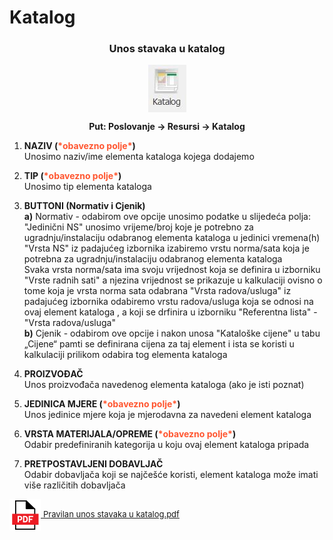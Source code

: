 # Katalog  

### <p align=center>**Unos stavaka u katalog**  

<img src="../images/katalog.jpg"
     alt="Katalog"
     style="display: block;
            margin-left: auto;
            margin-right: auto;" 
/>


**<p align=center>Put: Poslovanje → Resursi → Katalog**  

1. **NAZIV (<span style="color: #ff5630">\*obavezno polje\*</span>)**   
Unosimo naziv/ime elementa kataloga kojega dodajemo

2. **TIP (<span style="color: #ff5630">\*obavezno polje\*</span>)**      
Unosimo tip elementa kataloga

3. **BUTTONI (Normativ i Cjenik)**   
**a)** Normativ - odabirom ove opcije unosimo podatke u slijedeća polja:
"Jedinični NS" unosimo vrijeme/broj koje je potrebno za ugradnju/instalaciju odabranog elementa kataloga u jedinici vremena(h) "Vrsta NS" iz padajućeg izbornika izabiremo vrstu norma/sata koja je potrebna za ugradnju/instalaciju odabranog elementa kataloga  
Svaka vrsta norma/sata ima svoju vrijednost koja se definira u izborniku "Vrste radnih sati" a njezina vrijednost se prikazuje u kalkulaciji ovisno o tome koja je vrsta norma sata odabrana "Vrsta radova/usluga" iz padajućeg izbornika odabiremo vrstu radova/usluga koja se odnosi na ovaj element kataloga , a koji se drfinira u izborniku "Referentna lista" - "Vrsta radova/usluga"  
**b)** Cjenik - odabirom ove opcije i nakon unosa "Kataloške cijene" u tabu „Cijene“ pamti se definirana cijena za taj element i ista se koristi u kalkulaciji prilikom odabira tog elementa kataloga

4. **PROIZVOĐAČ**       
Unos proizvođača navedenog elementa kataloga (ako je isti poznat)

5. **JEDINICA MJERE (<span style="color: #ff5630">\*obavezno polje\*</span>)**   
Unos jedinice mjere koja je mjerodavna za navedeni element kataloga

6. **VRSTA MATERIJALA/OPREME (<span style="color: #ff5630">\*obavezno polje\*</span>)**     
Odabir predefiniranih kategorija u koju ovaj element kataloga pripada

7. **PRETPOSTAVLJENI DOBAVLJAČ**    
Odabir dobavljača koji se najčešće koristi, element kataloga može imati više različitih dobavljača


<a href="../documents/Pravilan unos stavaka u katalog.pdf" target="_blank">
    <img src="../images/pdf.png" alt="Download link Pravilan unos stavaka u katalog.pdf" style="width:50px;height:50px;vertical-align:middle">
    <font size="2">Pravilan unos stavaka u katalog.pdf</font>
</a>

<br></br><br></br>